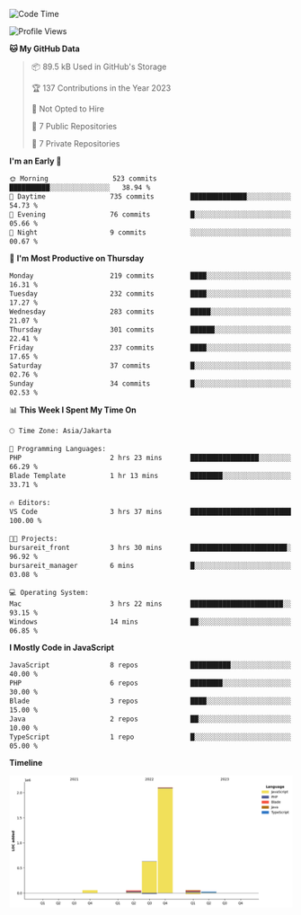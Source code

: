 <!--START_SECTION:waka-->
![Code Time](http://img.shields.io/badge/Code%20Time-86%20hrs%2010%20mins-blue)

![Profile Views](http://img.shields.io/badge/Profile%20Views-0-blue)

**🐱 My GitHub Data** 

> 📦 89.5 kB Used in GitHub's Storage 
 > 
> 🏆 137 Contributions in the Year 2023
 > 
> 🚫 Not Opted to Hire
 > 
> 📜 7 Public Repositories 
 > 
> 🔑 7 Private Repositories 
 > 
**I'm an Early 🐤** 

```text
🌞 Morning                523 commits         ██████████░░░░░░░░░░░░░░░   38.94 % 
🌆 Daytime                735 commits         ██████████████░░░░░░░░░░░   54.73 % 
🌃 Evening                76 commits          █░░░░░░░░░░░░░░░░░░░░░░░░   05.66 % 
🌙 Night                  9 commits           ░░░░░░░░░░░░░░░░░░░░░░░░░   00.67 % 
```
📅 **I'm Most Productive on Thursday** 

```text
Monday                   219 commits         ████░░░░░░░░░░░░░░░░░░░░░   16.31 % 
Tuesday                  232 commits         ████░░░░░░░░░░░░░░░░░░░░░   17.27 % 
Wednesday                283 commits         █████░░░░░░░░░░░░░░░░░░░░   21.07 % 
Thursday                 301 commits         ██████░░░░░░░░░░░░░░░░░░░   22.41 % 
Friday                   237 commits         ████░░░░░░░░░░░░░░░░░░░░░   17.65 % 
Saturday                 37 commits          █░░░░░░░░░░░░░░░░░░░░░░░░   02.76 % 
Sunday                   34 commits          █░░░░░░░░░░░░░░░░░░░░░░░░   02.53 % 
```


📊 **This Week I Spent My Time On** 

```text
🕑︎ Time Zone: Asia/Jakarta

💬 Programming Languages: 
PHP                      2 hrs 23 mins       █████████████████░░░░░░░░   66.29 % 
Blade Template           1 hr 13 mins        ████████░░░░░░░░░░░░░░░░░   33.71 % 

🔥 Editors: 
VS Code                  3 hrs 37 mins       █████████████████████████   100.00 % 

🐱‍💻 Projects: 
bursareit_front          3 hrs 30 mins       ████████████████████████░   96.92 % 
bursareit_manager        6 mins              █░░░░░░░░░░░░░░░░░░░░░░░░   03.08 % 

💻 Operating System: 
Mac                      3 hrs 22 mins       ███████████████████████░░   93.15 % 
Windows                  14 mins             ██░░░░░░░░░░░░░░░░░░░░░░░   06.85 % 
```

**I Mostly Code in JavaScript** 

```text
JavaScript               8 repos             ██████████░░░░░░░░░░░░░░░   40.00 % 
PHP                      6 repos             ████████░░░░░░░░░░░░░░░░░   30.00 % 
Blade                    3 repos             ████░░░░░░░░░░░░░░░░░░░░░   15.00 % 
Java                     2 repos             ██░░░░░░░░░░░░░░░░░░░░░░░   10.00 % 
TypeScript               1 repo              █░░░░░░░░░░░░░░░░░░░░░░░░   05.00 % 
```



**Timeline**

![Lines of Code chart](https://raw.githubusercontent.com/brstreet2/brstreet2/main/assets/bar_graph.png)


<!--END_SECTION:waka-->
